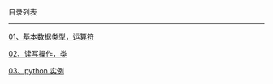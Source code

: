 目录列表

----

[01、基本数据类型，运算符](https://github.com/hanekaoru/WebLearningNotes/blob/master/python/note/basic/01.md)

[02、读写操作，类](https://github.com/hanekaoru/WebLearningNotes/blob/master/python/note/basic/02.md)

[03、python 实例](https://github.com/hanekaoru/WebLearningNotes/blob/master/python/note/basic/03.md)
